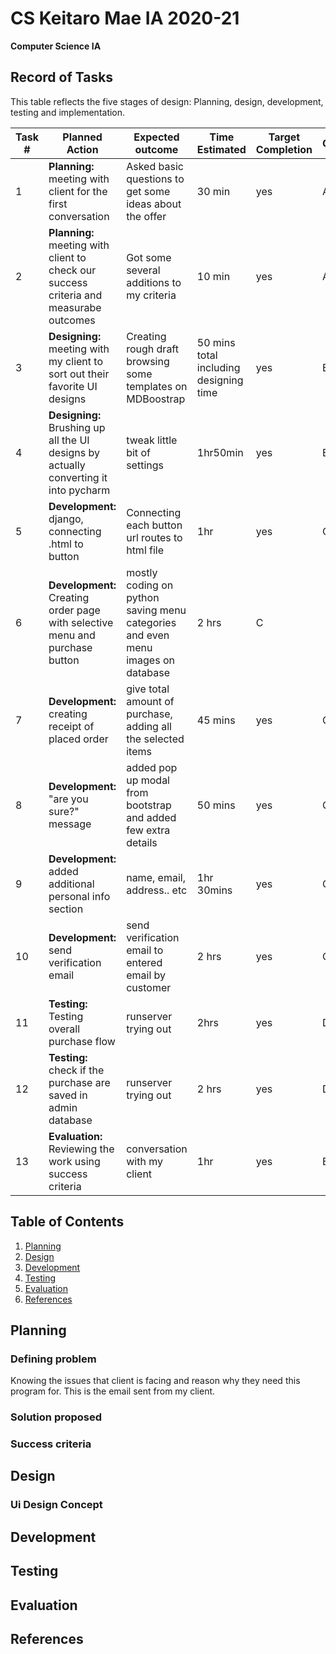 # CS Keitaro Mae IA 2020-21

**Computer Science IA**

Record of Tasks
---
This table reflects the five stages of design: Planning, design, development, testing and implementation.

| Task # | Planned Action | Expected outcome | Time Estimated | Target Completion | Criteria |
|--------|----------------|------------------|----------------|-------------------|----------|
|    1   | **Planning:** meeting with client for the first conversation | Asked basic questions to get some ideas about the offer | 30 min |         yes          |     A     |
|    2   | **Planning:** meeting with client to check our success criteria and measurabe outcomes | Got some several additions to my criteria | 10 min |          yes         |      A    |
|    3   | **Designing:** meeting with my client to sort out their favorite UI designs | Creating rough draft browsing some templates on MDBoostrap                 | 50 mins total including designing time               |       yes            |    B      |
|    4   | **Designing:** Brushing up all the UI designs by actually converting it into pycharm | tweak little bit of settings | 1hr50min | yes | B & C|
|    5   | **Development:** django, connecting .html to button | Connecting each button url routes to html file | 1hr | yes | C |
|    6   | **Development:** Creating order page with selective menu and purchase button | mostly coding on python saving menu categories and even menu images on database | 2 hrs | C |
|    7   | **Development:** creating receipt of placed order | give total amount of purchase, adding all the selected items | 45 mins | yes | C |
|    8   | **Development:** "are you sure?" message | added pop up modal from bootstrap and added few extra details | 50 mins | yes | C |
|    9   | **Development:** added additional personal info section | name, email, address.. etc | 1hr 30mins | yes | C |
|    10  | **Development:** send verification email | send verification email to entered email by customer | 2 hrs | yes | C |
|    11  | **Testing:** Testing overall purchase flow | runserver trying out | 2hrs | yes | D |
|    12  | **Testing:** check if the purchase are saved in admin database | runserver trying out | 2 hrs | yes | D |
|    13  | **Evaluation:** Reviewing the work using success criteria | conversation with my client | 1hr | yes | E |

Table of Contents
----
1. [Planning](#Planning)
1. [Design](#Design)
1. [Development](#Development)
1. [Testing](#Testing)
1. [Evaluation](#Evaluation)
1. [References](#References)

Planning
----
### Defining problem
Knowing the issues that client is facing and reason why they need this program for.
This is the email sent from my client.

### Solution proposed

### Success criteria
Design
----
### Ui Design Concept

Development
----

Testing
----

Evaluation
----

References
----
